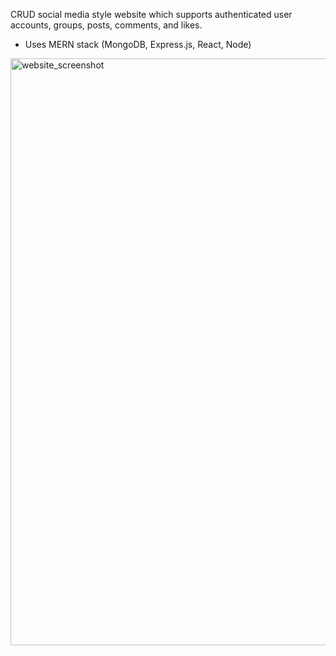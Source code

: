 CRUD social media style website which supports authenticated user accounts, groups, posts, comments, and likes.

- Uses MERN stack (MongoDB, Express.js, React, Node)

<img width="939" alt="website_screenshot" src="https://user-images.githubusercontent.com/17365107/196241777-a71dc945-99f5-41d3-b063-c6daff50f431.PNG">


